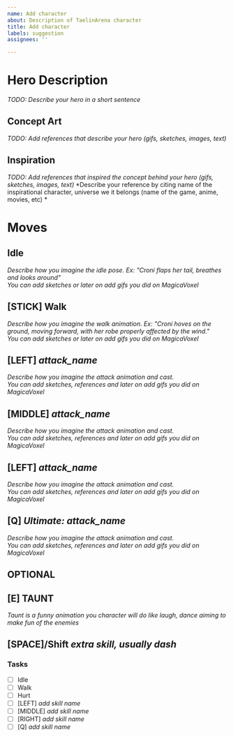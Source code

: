 ```yaml
---
name: Add character
about: Description of TaelinArena character
title: Add character
labels: suggestion
assignees: ''

---
```


# Hero Description
*TODO: Describe your hero in a short sentence*

## Concept Art
*TODO: Add references that describe your hero (gifs, sketches, images, text)*

## Inspiration
*TODO: Add references that inspired the concept behind your hero (gifs, sketches, images, text)*
*Describe your reference by citing name of the inspirational character, universe we it belongs (name of the game, anime, movies, etc) *

# Moves
## Idle
*Describe how you imagine the idle pose. Ex: "Croni flaps her tail, breathes and looks around"*  
*You can add sketches or later on add gifs you did on MagicaVoxel*

## [STICK] Walk
*Describe how you imagine the walk animation. Ex: "Croni hoves on the ground, moving forward, with her robe properly affected by the wind."*  
*You can add sketches or later on add gifs you did on MagicaVoxel*

## [LEFT] *attack_name*
*Describe how you imagine the attack animation and cast.*  
*You can add sketches, references and later on add gifs you did on MagicaVoxel*

## [MIDDLE] *attack_name*
*Describe how you imagine the attack animation and cast.*  
*You can add sketches, references and later on add gifs you did on MagicaVoxel*

## [LEFT] *attack_name*
*Describe how you imagine the attack animation and cast.*  
*You can add sketches, references and later on add gifs you did on MagicaVoxel*

## [Q] *Ultimate: attack_name*
*Describe how you imagine the attack animation and cast.*  
*You can add sketches, references and later on add gifs you did on MagicaVoxel*

## OPTIONAL

## [E] TAUNT
*Taunt is a funny animation you character will do like laugh, dance aiming to make fun of the enemies*

## [SPACE]/Shift *extra skill, usually dash*

### Tasks
 - [ ] Idle
 - [ ] Walk
 - [ ] Hurt
 - [ ] [LEFT] *add skill name*
 - [ ] [MIDDLE] *add skill name*
 - [ ] [RIGHT] *add skill name*
 - [ ] [Q] *add skill name*
